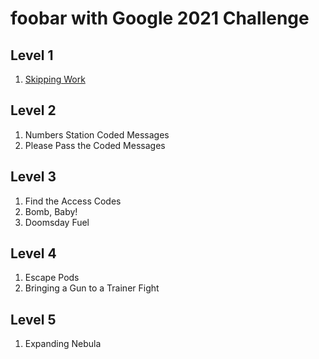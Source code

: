 # foobar with Google 2021 Challenge

## Level 1
  1. [Skipping Work](skipping-work.md)
## Level 2
  1. Numbers Station Coded Messages
  1. Please Pass the Coded Messages
## Level 3
  1. Find the Access Codes
  1. Bomb, Baby!
  1. Doomsday Fuel
## Level 4
  1. Escape Pods
  1. Bringing a Gun to a Trainer Fight
## Level 5
  1. Expanding Nebula
